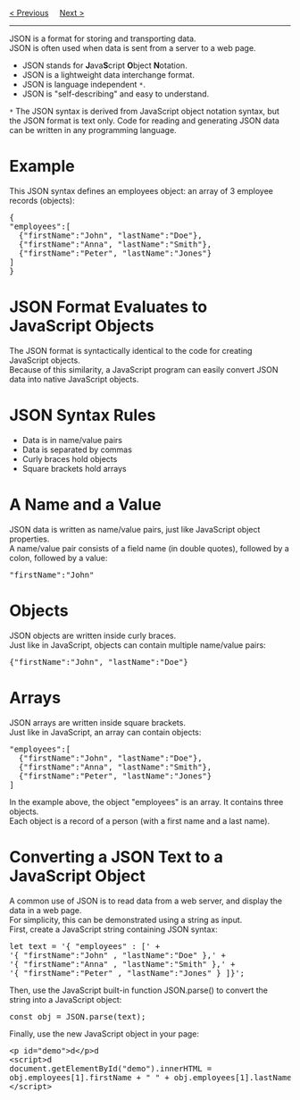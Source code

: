<a href="https://bledy-guides.repl.co">&lt; Previous</a>
&nbsp;&nbsp;&nbsp;
<a href="/JS/JSON/Introduction.md">Next &gt;</a>
<hr>
JSON is a format for storing and transporting data.
<br>
JSON is often used when data is sent from a server to a web page.
<ul>
  <li>JSON stands for <b>J</b>ava<b>S</b>cript <b>O</b>bject <b>N</b>otation.</li>
  <li>JSON is a lightweight data interchange format.</li>
  <li>JSON is language independent <code>*</code>.</li>
  <li>JSON is "self-describing" and easy to understand.</li>
</ul>
<code>*</code> The JSON syntax is derived from JavaScript object notation syntax, but the JSON format is text only. Code for reading and generating JSON data can be written in any programming language.
<h1>Example</h1>
This JSON syntax defines an employees object: an array of 3 employee records (objects):
<pre>
{
"employees":[
  {"firstName":"John", "lastName":"Doe"},
  {"firstName":"Anna", "lastName":"Smith"},
  {"firstName":"Peter", "lastName":"Jones"}
]
}
</pre>
<h1>JSON Format Evaluates to JavaScript Objects</h1>
The JSON format is syntactically identical to the code for creating JavaScript objects.
<br>
Because of this similarity, a JavaScript program can easily convert JSON data into native JavaScript objects.
<h1>JSON Syntax Rules</h1>
<ul>
  <li>Data is in name/value pairs</li>
  <li>Data is separated by commas</li>
  <li>Curly braces hold objects</li>
  <li>Square brackets hold arrays</li>
</ul>
<h1>A Name and a Value</h1>
JSON data is written as name/value pairs, just like JavaScript object properties.
<br>
A name/value pair consists of a field name (in double quotes), followed by a colon, followed by a value:
<pre>"firstName":"John"</pre>
<h1>Objects</h1>
JSON objects are written inside curly braces.
<br>
Just like in JavaScript, objects can contain multiple name/value pairs:
<pre>{"firstName":"John", "lastName":"Doe"}</pre>
<h1>Arrays</h1>
JSON arrays are written inside square brackets.
<br>
Just like in JavaScript, an array can contain objects:
<pre>
"employees":[
  {"firstName":"John", "lastName":"Doe"},
  {"firstName":"Anna", "lastName":"Smith"},
  {"firstName":"Peter", "lastName":"Jones"}
]
</pre>
In the example above, the object "employees" is an array. It contains three objects.
<br>
Each object is a record of a person (with a first name and a last name).
<h1>Converting a JSON Text to a JavaScript Object</h1>
A common use of JSON is to read data from a web server, and display the data in a web page.
<br>
For simplicity, this can be demonstrated using a string as input.
<br>
First, create a JavaScript string containing JSON syntax:
<pre>
let text = '{ "employees" : [' +
'{ "firstName":"John" , "lastName":"Doe" },' +
'{ "firstName":"Anna" , "lastName":"Smith" },' +
'{ "firstName":"Peter" , "lastName":"Jones" } ]}';
</pre>
Then, use the JavaScript built-in function JSON.parse() to convert the string into a JavaScript object:
<pre>const obj = JSON.parse(text);</pre>
Finally, use the new JavaScript object in your page:
<pre>
&lt;p id="demo"&gt;d&lt;/p&gt;d
&lt;script&gt;d
document.getElementById("demo").innerHTML =
obj.employees[1].firstName + " " + obj.employees[1].lastName;
&lt;/script&gt;
</pre>
